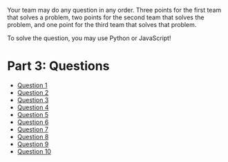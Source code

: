 Your team may do any question in any order. Three points for the first team that solves a problem, two points for the second team that solves the problem, and one point for the third team that solves that problem.

To solve the question, you may use Python or JavaScript!

# Part 3: Questions
  * [Question 1](https://jc-sot.github.io/rally_2024/questions/q1)
  * [Question 2](https://jc-sot.github.io/rally_2024/questions/q2)
  * [Question 3](https://jc-sot.github.io/rally_2024/questions/q3)
  * [Question 4](https://jc-sot.github.io/rally_2024/questions/q4)
  * [Question 5](https://jc-sot.github.io/rally_2024/questions/q5)
  * [Question 6](https://jc-sot.github.io/rally_2024/questions/q6)
  * [Question 7](https://jc-sot.github.io/rally_2024/questions/q7)
  * [Question 8](https://jc-sot.github.io/rally_2024/questions/q8)
  * [Question 9](https://jc-sot.github.io/rally_2024/questions/q9)
  * [Question 10](https://jc-sot.github.io/rally_2024/questions/q10)


